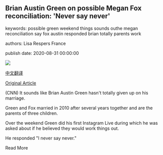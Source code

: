 ## Brian Austin Green on possible Megan Fox reconciliation: 'Never say never'

keywords: possible green weekend things sounds outhe megan reconciliation say fox austin responded brian totally parents work

authors: Lisa Respers France

publish date: 2020-08-31 00:00:00

![](https://cdn.cnn.com/cnnnext/dam/assets/200519103621-brian-austin-green-megan-fox-super-tease.jpg)

[中文翻译](Brian%20Austin%20Green%20on%20possible%20Megan%20Fox%20reconciliation%3A%20%27Never%20say%20never%27_zh.md)

[Original Article](https://edition.cnn.com/2020/08/31/entertainment/brian-austin-green-megan-fox/index.html)

(CNN) It sounds like Brian Austin Green hasn't totally given up on his marriage.

Green and Fox married in 2010 after several years together and are the parents of three children.

Over the weekend Green did his first Instagram Live during which he was asked about if he believed they would work things out.

He responded "I never say never."

Read More